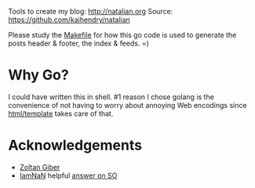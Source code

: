 Tools to create my blog: <http://natalian.org> Source: <https://github.com/kaihendry/natalian>

Please study the
[Makefile](https://github.com/kaihendry/natalian/blob/mk/Makefile) for how this
go code is used to generate the posts header & footer, the index & feeds. =)

# Why Go?

I could have written this in shell. #1 reason I chose golang is the convenience
of not having to worry about annoying Web encodings since
[html/template](http://golang.org/pkg/html/template/) takes care of that.

# Acknowledgements

* [Zoltan Giber](https://github.com/zgiber)
* [IamNaN](http://stackoverflow.com/users/1078890/iamnan) helpful [answer on SO](http://stackoverflow.com/a/30285384/4534)
